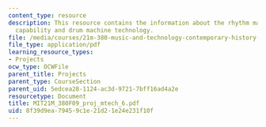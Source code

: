 ```yaml
---
content_type: resource
description: This resource contains the information about the rhythm machines, electronic
  capability and drum machine technology.
file: /media/courses/21m-380-music-and-technology-contemporary-history-and-aesthetics-fall-2009/8f39d9ea79459c1e21d21e24e231f10f_MIT21M_380F09_proj_mtech_6.pdf
file_type: application/pdf
learning_resource_types:
- Projects
ocw_type: OCWFile
parent_title: Projects
parent_type: CourseSection
parent_uid: 5edcea28-1124-ac3d-9721-7bff16ad4a2e
resourcetype: Document
title: MIT21M_380F09_proj_mtech_6.pdf
uid: 8f39d9ea-7945-9c1e-21d2-1e24e231f10f
---
```

